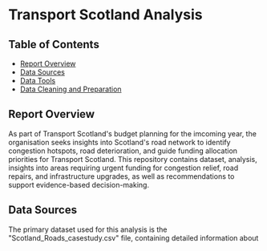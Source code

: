 # Transport Scotland Analysis

## Table of Contents 
- [Report Overview](ReportOverview)
- [Data Sources](DataSources)
- [Data Tools](DataTools)
- [Data Cleaning and Preparation](DataCleaningandPreparation)

## Report Overview 

As part of Transport Scotland's budget planning for the imcoming year, the organisation seeks insights into Scotland's road network to identify congestion hotspots, road deterioration, and guide funding allocation priorities for Transport Scotland. 
This repository contains dataset, analysis, insights into areas requiring urgent funding for congestion relief, road repairs, and infrastructure upgrades, as well as recommendations to support evidence-based decision-making.

## Data Sources 
 
The primary dataset used for this analysis is the "Scotland_Roads_casestudy.csv" file, containing detailed information about 
